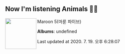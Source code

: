 ## Now I'm listening Animals 🎵🎵

[<img align="left" width="100" src="https://i.ytimg.com/vi/qpgTC9MDx1o/sddefault.jpg?sqp=-oaymwEWCJADEOEBIAQqCghqEJQEGHgg6AJIWg&rs">](https://music.youtube.com/channel/UCdFe4KkWwZ_twpo-UECR-Nw)

Maroon 5(마룬 파이브)

**Albums**: undefined

Last updated at 2020. 7. 19. 오후 6:28:07
